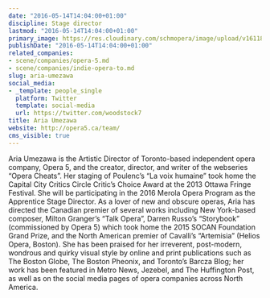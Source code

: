 ```yaml
---
date: "2016-05-14T14:04:00+01:00"
discipline: Stage director
lastmod: "2016-05-14T14:04:00+01:00"
primary_image: https://res.cloudinary.com/schmopera/image/upload/v1611882471/media/2021/01/A._Umezawa_Headshot_2_zeilad.jpg
publishDate: "2016-05-14T14:04:00+01:00"
related_companies:
- scene/companies/opera-5.md
- scene/companies/indie-opera-to.md
slug: aria-umezawa
social_media:
- _template: people_single
  platform: Twitter
  template: social-media
  url: https://twitter.com/woodstock7
title: Aria Umezawa
website: http://opera5.ca/team/
cms_visible: true
---
```

Aria Umezawa is the Artistic Director of Toronto-based independent opera company, Opera 5, and the creator, director, and writer of the webseries “Opera Cheats”. Her staging of Poulenc’s “La voix humaine” took home the Capital City Critics Circle Critic’s Choice Award at the 2013 Ottawa Fringe Festival. She will be participating in the 2016 Merola Opera Program as the Apprentice Stage Director. As a lover of new and obscure operas, Aria has directed the Canadian premier of several works including New York-based composer, Milton Granger’s “Talk Opera”, Darren Russo’s “Storybook” (commissioned by Opera 5) which took home the 2015 SOCAN Foundation Grand Prize, and the North American premier of Cavalli’s “Artemisia” (Helios Opera, Boston). She has been praised for her irreverent, post-modern, wondrous and quirky visual style by online and print publications such as The Boston Globe, The Boston Pheonix, and Toronto’s Barcza Blog; her work has been featured in Metro News, Jezebel, and The Huffington Post, as well as on the social media pages of opera companies across North America.